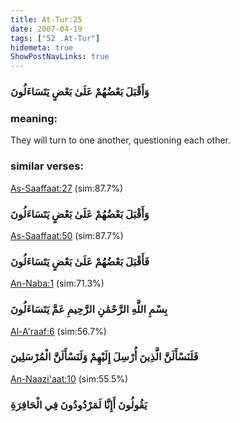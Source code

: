 ```yaml
---
title: At-Tur:25
date: 2007-04-19
tags: ["52 .At-Tur"]
hidemeta: true 
ShowPostNavLinks: true 
---
```

### وَأَقْبَلَ بَعْضُهُمْ عَلَىٰ بَعْضٍ يَتَسَاءَلُونَ
### meaning: 
They will turn to one another, questioning each other.
### similar verses: 

[As-Saaffaat:27](/37/27) (sim:87.7%)

### وَأَقْبَلَ بَعْضُهُمْ عَلَىٰ بَعْضٍ يَتَسَاءَلُونَ

[As-Saaffaat:50](/37/50) (sim:87.7%)

### فَأَقْبَلَ بَعْضُهُمْ عَلَىٰ بَعْضٍ يَتَسَاءَلُونَ

[An-Naba:1](/78/1) (sim:71.3%)

### بِسْمِ اللَّهِ الرَّحْمَٰنِ الرَّحِيمِ عَمَّ يَتَسَاءَلُونَ

[Al-A'raaf:6](/7/6) (sim:56.7%)

### فَلَنَسْأَلَنَّ الَّذِينَ أُرْسِلَ إِلَيْهِمْ وَلَنَسْأَلَنَّ الْمُرْسَلِينَ

[An-Naazi'aat:10](/79/10) (sim:55.5%)

### يَقُولُونَ أَإِنَّا لَمَرْدُودُونَ فِي الْحَافِرَةِ
